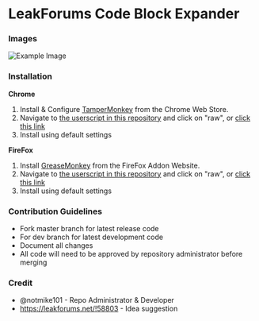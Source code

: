 # LeakForums Code Block Expander

### Images
![Example Image](https://share.md5.xyz/aHb1456607831viH.png)

### Installation

**Chrome**
1. Install & Configure [TamperMonkey](https://chrome.google.com/webstore/detail/tampermonkey/dhdgffkkebhmkfjojejmpbldmpobfkfo) from the Chrome Web Store.
2. Navigate to [the userscript in this repository](https://gitlab.com/notmike101/leakforums-code-expander/blob/master/lf-code-expander.user.js) and click on "raw", or [click this link](https://gitlab.com/notmike101/leakforums-code-expander/raw/master/lf-code-expander.user.js)
3. Install using default settings

**FireFox**
1. Install [GreaseMonkey](https://addons.mozilla.org/en-US/firefox/addon/greasemonkey/) from the FireFox Addon Website.
2. Navigate to [the userscript in this repository](https://gitlab.com/notmike101/leakforums-code-expander/blob/master/lf-code-expander.user.js) and click on "raw", or [click this link](https://gitlab.com/notmike101/leakforums-code-expander/raw/master/lf-code-expander.user.js)
3. Install using default settings


### Contribution Guidelines
* Fork master branch for latest release code
* For dev branch for latest development code
* Document all changes
* All code will need to be approved by repository administrator before merging

### Credit
* @notmike101 - Repo Administrator & Developer
* https://leakforums.net/!58803 - Idea suggestion